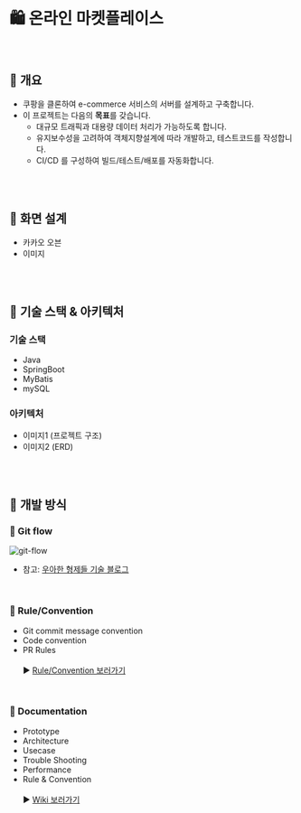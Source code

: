 # 🛍 온라인 마켓플레이스
</br>

## 🛒 개요
- 쿠팡을 클론하여 e-commerce 서비스의 서버를 설계하고 구축합니다.
- 이 프로젝트는 다음의 **목표**를 갖습니다.
  - 대규모 트래픽과 대용량 데이터 처리가 가능하도록 합니다.
  - 유지보수성을 고려하여 객체지향설계에 따라 개발하고, 테스트코드를 작성합니다.
  - CI/CD 를 구성하여 빌드/테스트/배포를 자동화합니다.


</br>
</br>

## 🛒 화면 설계
- 카카오 오븐
- 이미지


</br>
</br>


## 🛒 기술 스택 & 아키텍처
### 기술 스택
- Java
- SpringBoot
- MyBatis
- mySQL

### 아키텍처
- 이미지1 (프로젝트 구조)
- 이미지2 (ERD)
  
  
</br>
</br>


## 🛒 개발 방식
### 🔹 Git flow
![git-flow](https://user-images.githubusercontent.com/79824919/121235450-df980700-c8cf-11eb-9ffd-d06cb85a0f14.png)
- 참고: [우아한 형제들 기술 블로그](https://woowabros.github.io/experience/2017/10/30/baemin-mobile-git-branch-strategy.html)


</br>


### 🔹 Rule/Convention
- Git commit message convention
- Code convention
- PR Rules </br></br>
▶️ [Rule/Convention 보러가기](https://github.com/f-lab-edu/online-marketplace/wiki/6.-Rule-&-Convention)


</br>


### 🔹 Documentation
- Prototype
- Architecture
- Usecase
- Trouble Shooting
- Performance
- Rule & Convention </br></br>
▶️ [Wiki 보러가기](https://github.com/f-lab-edu/online-marketplace/wiki)
